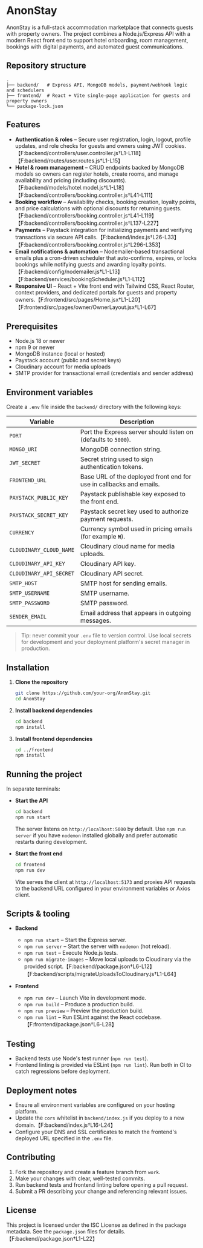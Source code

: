 # AnonStay

AnonStay is a full-stack accommodation marketplace that connects guests with property owners. The project combines a Node.js/Express API with a modern React front end to support hotel onboarding, room management, bookings with digital payments, and automated guest communications.

## Repository structure

```
.
├── backend/   # Express API, MongoDB models, payment/webhook logic and schedulers
├── frontend/  # React + Vite single-page application for guests and property owners
└── package-lock.json
```

## Features

- **Authentication & roles** – Secure user registration, login, logout, profile updates, and role checks for guests and owners using JWT cookies.【F:backend/controllers/user.controller.js†L1-L118】【F:backend/routes/user.routes.js†L1-L15】
- **Hotel & room management** – CRUD endpoints backed by MongoDB models so owners can register hotels, create rooms, and manage availability and pricing (including discounts).【F:backend/models/hotel.model.js†L1-L18】【F:backend/controllers/booking.controller.js†L41-L111】
- **Booking workflow** – Availability checks, booking creation, loyalty points, and price calculations with optional discounts for returning guests.【F:backend/controllers/booking.controller.js†L41-L119】【F:backend/controllers/booking.controller.js†L137-L227】
- **Payments** – Paystack integration for initializing payments and verifying transactions via secure API calls.【F:backend/index.js†L26-L33】【F:backend/controllers/booking.controller.js†L296-L353】
- **Email notifications & automation** – Nodemailer-based transactional emails plus a cron-driven scheduler that auto-confirms, expires, or locks bookings while notifying guests and awarding loyalty points.【F:backend/config/nodemailer.js†L1-L13】【F:backend/services/bookingScheduler.js†L1-L112】
- **Responsive UI** – React + Vite front end with Tailwind CSS, React Router, context providers, and dedicated portals for guests and property owners.【F:frontend/src/pages/Home.jsx†L1-L20】【F:frontend/src/pages/owner/OwnerLayout.jsx†L1-L67】

## Prerequisites

- Node.js 18 or newer
- npm 9 or newer
- MongoDB instance (local or hosted)
- Paystack account (public and secret keys)
- Cloudinary account for media uploads
- SMTP provider for transactional email (credentials and sender address)

## Environment variables

Create a `.env` file inside the `backend/` directory with the following keys:

| Variable | Description |
| --- | --- |
| `PORT` | Port the Express server should listen on (defaults to `5000`). |
| `MONGO_URI` | MongoDB connection string. |
| `JWT_SECRET` | Secret string used to sign authentication tokens. |
| `FRONTEND_URL` | Base URL of the deployed front end for use in callbacks and emails. |
| `PAYSTACK_PUBLIC_KEY` | Paystack publishable key exposed to the front end. |
| `PAYSTACK_SECRET_KEY` | Paystack secret key used to authorize payment requests. |
| `CURRENCY` | Currency symbol used in pricing emails (for example `₦`). |
| `CLOUDINARY_CLOUD_NAME` | Cloudinary cloud name for media uploads. |
| `CLOUDINARY_API_KEY` | Cloudinary API key. |
| `CLOUDINARY_API_SECRET` | Cloudinary API secret. |
| `SMTP_HOST` | SMTP host for sending emails. |
| `SMTP_USERNAME` | SMTP username. |
| `SMTP_PASSWORD` | SMTP password. |
| `SENDER_EMAIL` | Email address that appears in outgoing messages. |

> Tip: never commit your `.env` file to version control. Use local secrets for development and your deployment platform's secret manager in production.

## Installation

1. **Clone the repository**
   ```bash
   git clone https://github.com/your-org/AnonStay.git
   cd AnonStay
   ```

2. **Install backend dependencies**
   ```bash
   cd backend
   npm install
   ```

3. **Install frontend dependencies**
   ```bash
   cd ../frontend
   npm install
   ```

## Running the project

In separate terminals:

- **Start the API**
  ```bash
  cd backend
  npm run start
  ```
  The server listens on `http://localhost:5000` by default. Use `npm run server` if you have `nodemon` installed globally and prefer automatic restarts during development.

- **Start the front end**
  ```bash
  cd frontend
  npm run dev
  ```
  Vite serves the client at `http://localhost:5173` and proxies API requests to the backend URL configured in your environment variables or Axios client.

## Scripts & tooling

- **Backend**
  - `npm run start` – Start the Express server.
  - `npm run server` – Start the server with `nodemon` (hot reload).
  - `npm run test` – Execute Node.js tests.
  - `npm run migrate-images` – Move local uploads to Cloudinary via the provided script.【F:backend/package.json†L6-L12】【F:backend/scripts/migrateUploadsToCloudinary.js†L1-L64】

- **Frontend**
  - `npm run dev` – Launch Vite in development mode.
  - `npm run build` – Produce a production build.
  - `npm run preview` – Preview the production build.
  - `npm run lint` – Run ESLint against the React codebase.【F:frontend/package.json†L6-L28】

## Testing

- Backend tests use Node's test runner (`npm run test`).
- Frontend linting is provided via ESLint (`npm run lint`). Run both in CI to catch regressions before deployment.

## Deployment notes

- Ensure all environment variables are configured on your hosting platform.
- Update the `cors` whitelist in `backend/index.js` if you deploy to a new domain.【F:backend/index.js†L16-L24】
- Configure your DNS and SSL certificates to match the frontend's deployed URL specified in the `.env` file.

## Contributing

1. Fork the repository and create a feature branch from `work`.
2. Make your changes with clear, well-tested commits.
3. Run backend tests and frontend linting before opening a pull request.
4. Submit a PR describing your change and referencing relevant issues.

## License

This project is licensed under the ISC License as defined in the package metadata. See the `package.json` files for details.【F:backend/package.json†L1-L22】
